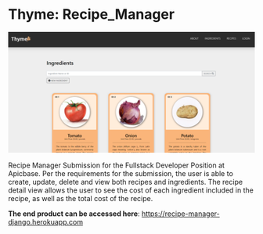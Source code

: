 # Thyme: Recipe_Manager

![thyme](thyme-thumbnail.PNG)

Recipe Manager Submission for the Fullstack Developer Position at Apicbase. Per the requirements for the submission, the user is able to create, update, delete and view both recipes and ingredients. The recipe detail view allows the user to see the cost of each ingredient included in the recipe, as well as the total cost of the recipe.

**The end product can be accessed here**: https://recipe-manager-django.herokuapp.com
